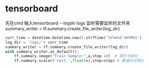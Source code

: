 # tensorboard
先在cmd 输入tensorboard --logdir logs 监听需要监听的文件夹
summary_writer = tf.summary.create_file_writer(log_dir) 
```python
curr_time = datetime.datetime.now().strftime('%Y%m%d-%H%M%S')
log_dir = 'logs/'+ curr_time
summary_writer = tf.summary.create_file_writer(log_dir)
with summary_writer.as_default():
    tf.summary.image("Train Sample:",a,step =0)  # 图片可视化
    tf.summary.scalar('test:',float(n),step=step) # 数值的可视化
```